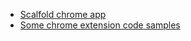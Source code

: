 * [Scalfold chrome app](http://extensionizr.com/)
* [Some chrome extension code samples](https://github.com/NewTabPage/)